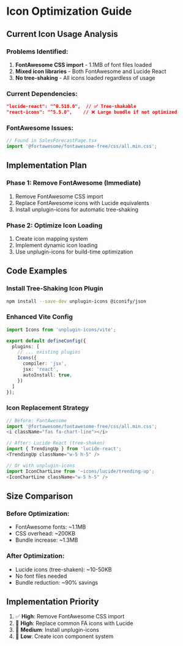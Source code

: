 # Icon Optimization Guide

## Current Icon Usage Analysis

### Problems Identified:
1. **FontAwesome CSS import** - 1.1MB of font files loaded
2. **Mixed icon libraries** - Both FontAwesome and Lucide React
3. **No tree-shaking** - All icons loaded regardless of usage

### Current Dependencies:
```json
"lucide-react": "^0.518.0",  // ✅ Tree-shakable
"react-icons": "^5.5.0",    // ❌ Large bundle if not optimized
```

### FontAwesome Issues:
```typescript
// Found in SalesForecastPage.tsx
import '@fortawesome/fontawesome-free/css/all.min.css';
```

## Implementation Plan

### Phase 1: Remove FontAwesome (Immediate)
1. Remove FontAwesome CSS import
2. Replace FontAwesome icons with Lucide equivalents
3. Install unplugin-icons for automatic tree-shaking

### Phase 2: Optimize Icon Loading
1. Create icon mapping system
2. Implement dynamic icon loading
3. Use unplugin-icons for build-time optimization

## Code Examples

### Install Tree-Shaking Icon Plugin
```bash
npm install --save-dev unplugin-icons @iconify/json
```

### Enhanced Vite Config
```typescript
import Icons from 'unplugin-icons/vite';

export default defineConfig({
  plugins: [
    // ... existing plugins
    Icons({
      compiler: 'jsx',
      jsx: 'react',
      autoInstall: true,
    })
  ]
});
```

### Icon Replacement Strategy
```typescript
// Before: FontAwesome
import '@fortawesome/fontawesome-free/css/all.min.css';
<i className="fas fa-chart-line"></i>

// After: Lucide React (tree-shaken)
import { TrendingUp } from 'lucide-react';
<TrendingUp className="w-5 h-5" />

// Or with unplugin-icons
import IconChartLine from '~icons/lucide/trending-up';
<IconChartLine className="w-5 h-5" />
```

## Size Comparison

### Before Optimization:
- FontAwesome fonts: ~1.1MB
- CSS overhead: ~200KB
- Bundle increase: ~1.3MB

### After Optimization:
- Lucide icons (tree-shaken): ~10-50KB
- No font files needed
- Bundle reduction: ~90% savings

## Implementation Priority

1. ✅ **High**: Remove FontAwesome CSS import
2. 🔄 **High**: Replace common FA icons with Lucide
3. 🔄 **Medium**: Install unplugin-icons
4. 🔄 **Low**: Create icon component system
